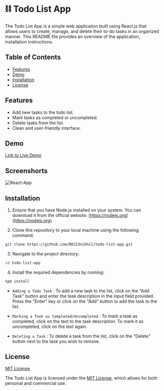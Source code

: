 <!-- /**
 * Notes:
 * 1.https://fontawesome.com/docs/web/use-with/react/
 * 2.https://www.youtube.com/watch?v=LoYbN6qoQHA&t=324s
 */ -->

# ⛓️ Todo List App

The Todo List App is a simple web application built using React.js that allows users to create, manage, and delete their to-do tasks in an organized manner. This README file provides an overview of the application, installation instructions.

## Table of Contents

- [Features](#features)
- [Demo](#demo)
- [Installation](#installation)
- [License](#license)

## Features

- Add new tasks to the todo list.
- Mark tasks as completed or uncompleted.
- Delete tasks from the list.
- Clean and user-friendly interface.

## Demo

[Link to Live Demo](https://www.example.com)

## Screenshorts
![React-App](https://github.com/00123nikhil/react-todo-app/assets/95076182/37a4cc05-81e1-437f-938a-00c6c3e7918e)


## Installation

1. Ensure that you have Node.js installed on your system. You can download it from the official website: [https://nodejs.org](https://nodejs.org)

2. Clone this repository to your local machine using the following command:

```bash
git clone https://github.com/00123nikhil/todo-list-app.git
```

3. Navigate to the project directory:

```bash
cd todo-list-app
```

4. Install the required dependencies by running:

```bash
npm install
```

- `Adding a Todo Task` : To add a new task to the list, click on the "Add Task" button and enter the task description in the input field provided. Press the "Enter" key or click on the "Add" button to add the task to the list.

- `Marking a Task as Completed/Uncompleted` : To mark a task as completed, click on the text  to the task description. To mark it as uncompleted, click on the text again.

- `Deleting a Task` : To delete a task from the list, click on the "Delete" button next to the task you wish to remove.

## License

[MIT License](LICENSE)

The Todo List App is licensed under the [MIT License](LICENSE), which allows for both personal and commercial use.
